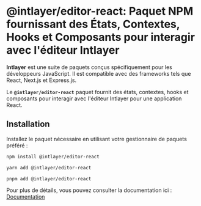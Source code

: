 # @intlayer/editor-react: Paquet NPM fournissant des États, Contextes, Hooks et Composants pour interagir avec l'éditeur Intlayer

**Intlayer** est une suite de paquets conçus spécifiquement pour les développeurs JavaScript. Il est compatible avec des frameworks tels que React, Next.js et Express.js.

Le **`@intlayer/editor-react`** paquet fournit des états, contextes, hooks et composants pour interagir avec l'éditeur Intlayer pour une application React.

## Installation

Installez le paquet nécessaire en utilisant votre gestionnaire de paquets préféré :

```bash
npm install @intlayer/editor-react
```

```bash
yarn add @intlayer/editor-react
```

```bash
pnpm add @intlayer/editor-react
```

Pour plus de détails, vous pouvez consulter la documentation ici : [Documentation](https://github.com/aymericzip/intlayer/blob/main/docs/fr/installation.md)
